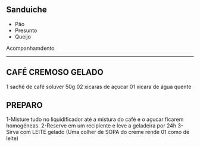 ## Sanduiche
* Pão
* Presunto
* Queijo








Acompanhamdento
***************
CAFÉ CREMOSO GELADO
-------------------
1 sachê de café soluver 50g
02 xicaras de açucar
01 xicara de água quente

PREPARO
-------
1-Misture tudo no liquidificador até a mistura do café e o açucar ficarem homogéneas.
2-Reserve em um recipiente e leve a geladeira por 24h
3-Sirva com LEITE gelado (Uma colher de SOPA do creme rende 01 como de leite)